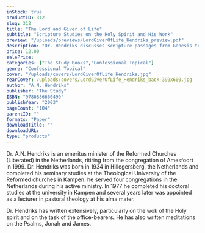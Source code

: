 ```yaml
---
inStock: true
productID: 312
slug: 312
title: "The Lord and Giver of Life"
subtitle: "Scripture Studies on the Holy Spirit and His Work"
preview: "/uploads/previews/LordGiverOfLife_Hendriks_preview.pdf"
description: "Dr. Hendriks discusses scripture passages from Genesis to Revelation that enlighten us about the different facets of the work of the Holy Spirit. Knowledge of the work of the Holy Spirit is often still minimal. This book aims to increase and enrich this knowledge in the congregation; to help us better understand what the Bible teaches about him who renews our heart and guides our life. 26 Outlines; no questions."
price: 12.00
salePrice: 
categories: ["The Study Books","Confessional Topical"]
genre: "Confessional Topical"
cover: "/uploads/covers/LordGiverOfLife_Hendriks.jpg"
rearCover: /uploads/covers/LordGiverOfLife_Hendriks_back-399x600.jpg
author: "A.N. Hendriks"
publisher: "The Study"
ISBN: "9780886660499"
publishYear: "2003"
pageCount: "104"
parentID: ""
formats: "Paper"
downloadTitle: ""
downloadURL: 
type: "products"
---
```

Dr. A.N. Hendriks is an emeritus minister of the Reformed Churches (Liberated) in the Netherlands, ritiring from the congregation of Amesfoort in 1999. Dr. Hendriks was born in 1934 in Hillegersberg, the Netherlands and completed his seminary studies at the Theological University of the Reformed churches in Kampen. he served four congregations in the Netherlands during his active ministry. In 1977 he completed his doctoral studies at the university in Kampen and several years later was appointed as a lecturer in pastoral theology at his alma mater.

Dr. Hendriks has written extensively, particularly on the wok of the Holy spirit and on the task of the office-bearers. He has also written meditations on the Psalms, Jonah and James.